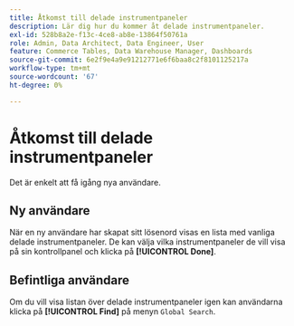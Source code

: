 ```yaml
---
title: Åtkomst till delade instrumentpaneler
description: Lär dig hur du kommer åt delade instrumentpaneler.
exl-id: 528b8a2e-f13c-4ce8-ab8e-13864f50761a
role: Admin, Data Architect, Data Engineer, User
feature: Commerce Tables, Data Warehouse Manager, Dashboards
source-git-commit: 6e2f9e4a9e91212771e6f6baa8c2f8101125217a
workflow-type: tm+mt
source-wordcount: '67'
ht-degree: 0%

---
```


# Åtkomst till delade instrumentpaneler

Det är enkelt att få igång nya användare.

## Ny användare

När en ny användare har skapat sitt lösenord visas en lista med vanliga delade instrumentpaneler. De kan välja vilka instrumentpaneler de vill visa på sin kontrollpanel och klicka på **[!UICONTROL Done]**.

## Befintliga användare

Om du vill visa listan över delade instrumentpaneler igen kan användarna klicka på **[!UICONTROL Find]** på menyn `Global Search`.
